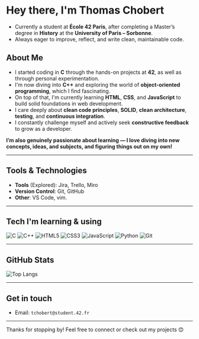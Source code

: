# Hey there, I'm Thomas Chobert

- Currently a student at **École 42 Paris**, after completing a Master’s degree in **History** at the **University of Paris – Sorbonne**.  
- Always eager to improve, reflect, and write clean, maintainable code.

## About Me

- I started coding in **C** through the hands-on projects at **42**, as well as through personal experimentation.
- I'm now diving into **C++** and exploring the world of **object-oriented programming**, which I find fascinating.
- On top of that, I'm currently learning **HTML**, **CSS**, and **JavaScript** to build solid foundations in web development.
- I care deeply about **clean code principles**, **SOLID**, **clean architecture**, **testing**, and **continuous integration**.
- I constantly challenge myself and actively seek **constructive feedback** to grow as a developer.

**I’m also genuinely passionate about learning — I love diving into new concepts, ideas, and subjects, and figuring things out on my own!**

---

## Tools & Technologies

- **Tools** (Explored): Jira, Trello, Miro
- **Version Control**: Git, GitHub
- **Other**: VS Code, vim.

---

## Tech I'm learning & using

![C](https://img.shields.io/badge/-C-00599C?style=flat&logo=c&logoColor=white)
![C++](https://img.shields.io/badge/-C++-00599C?style=flat&logo=c%2B%2B&logoColor=white)
![HTML5](https://img.shields.io/badge/-HTML5-E34F26?style=flat&logo=html5&logoColor=white)
![CSS3](https://img.shields.io/badge/-CSS3-1572B6?style=flat&logo=css3&logoColor=white)
![JavaScript](https://img.shields.io/badge/-JavaScript-F7DF1E?style=flat&logo=javascript&logoColor=black)
![Python](https://img.shields.io/badge/-Python-3776AB?style=flat&logo=python&logoColor=white)
![Git](https://img.shields.io/badge/-Git-F05032?style=flat&logo=git&logoColor=white)

---

## GitHub Stats

![Top Langs](https://github-readme-stats.vercel.app/api/top-langs/?username=TChobert&layout=compact&theme=tokyonight)

---

## Get in touch

- Email: `tchobert@student.42.fr`

---

Thanks for stopping by! Feel free to connect or check out my projects 😊  
